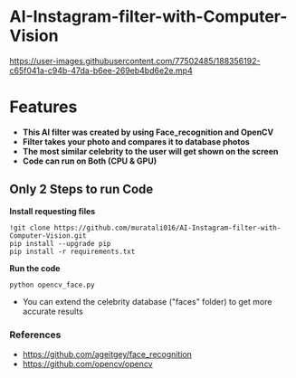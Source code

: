 # AI-Instagram-filter-with-Computer-Vision


https://user-images.githubusercontent.com/77502485/188356192-c65f041a-c94b-47da-b6ee-269eb4bd6e2e.mp4


# Features
* **This AI filter was created by using Face_recognition and OpenCV**
* **Filter takes your photo and compares it to database photos**
* **The most similar celebrity to the user will get shown on the screen**
* **Code can run on Both (CPU & GPU)**

## Only 2 Steps to run Code

**Install requesting files**
```
!git clone https://github.com/muratali016/AI-Instagram-filter-with-Computer-Vision.git
pip install --upgrade pip
pip install -r requirements.txt
```

**Run the code**
```
python opencv_face.py
```
* You can extend the celebrity database ("faces" folder) to get more accurate results

### References
* https://github.com/ageitgey/face_recognition
* https://github.com/opencv/opencv
